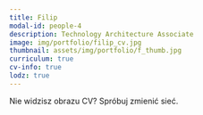 ```yaml
---
title: Filip 
modal-id: people-4
description: Technology Architecture Associate
image: img/portfolio/filip_cv.jpg
thumbnail: assets/img/portfolio/f_thumb.jpg
curriculum: true
cv-info: true
lodz: true
---
```



Nie widzisz obrazu CV? Spróbuj zmienić sieć.
